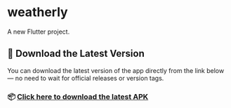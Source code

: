 # weatherly

A new Flutter project.

## 🚀 Download the Latest Version

You can download the latest version of the app directly from the link below — no need to wait for official releases or version tags.

### 📦 [Click here to download the latest APK](https://Amitkumarkoli.github.io/weatherly/weatherly.apk)